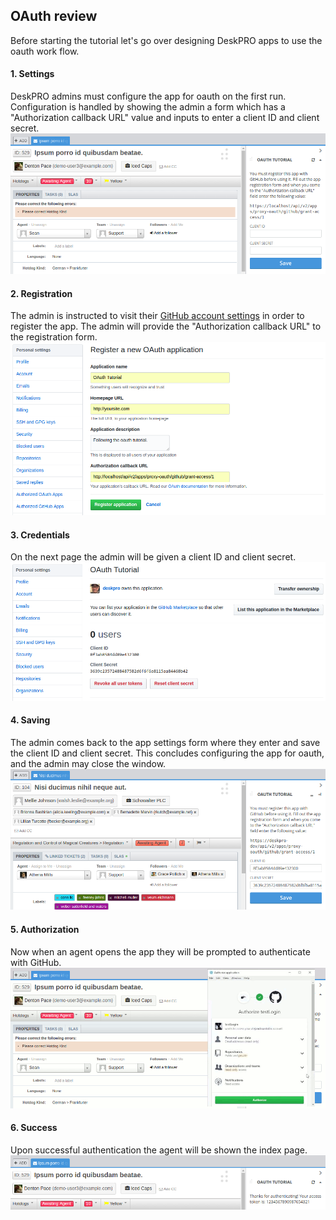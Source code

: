 ## OAuth review
Before starting the tutorial let's go over designing DeskPRO apps to use the oauth work flow.

#### 1. Settings
DeskPRO admins must configure the app for oauth on the first run. Configuration is handled by showing the admin a form which has a "Authorization callback URL" value and inputs to enter a client ID and client secret.
![screenshot](/images/tutorials/oauth-1.png)

#### 2. Registration
The admin is instructed to visit their [GitHub account settings](https://github.com/settings/developers) in order to register the app. The admin will provide the "Authorization callback URL" to the registration form.
![screenshot](/images/tutorials/oauth-5.png)

#### 3. Credentials
On the next page the admin will be given a client ID and client secret.
![screenshot](/images/tutorials/oauth-6.png)

#### 4. Saving
The admin comes back to the app settings form where they enter and save the client ID and client secret. This concludes configuring the app for oauth, and the admin may close the window.
![screenshot](/images/tutorials/oauth-7.png)

#### 5. Authorization
Now when an agent opens the app they will be prompted to authenticate with GitHub.
![screenshot](/images/tutorials/oauth-4.png)

#### 6. Success
Upon successful authentication the agent will be shown the index page.
![screenshot](/images/tutorials/oauth-2.png)
